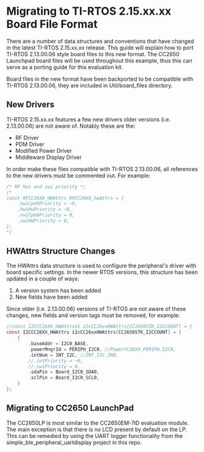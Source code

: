 Migrating to TI-RTOS 2.15.xx.xx Board File Format
========
There are a number of data structures and conventions that have changed in the latest TI-RTOS 2.15.xx.xx release. This guide will explain how to port TI-RTOS 2.13.00.06 style board files to this new format. The CC2650 Launchpad board files will be used throughout this example, thus this can serve as a porting guide for this evaluation kit.

Board files in the new format have been backported to be compatible with TI-RTOS 2.13.00.06, they are included in Util/board_files directory.

New Drivers
----------
TI-RTOS 2.15.xx.xx features a few new drivers older versions (i.e. 2.13.00.06) are not aware of. Notably these are the:
* RF Driver
* PDM Driver
* Modified Power Driver
* Middleware Display Driver

In order make these files compatible with TI-RTOS 2.13.00.06, all references to the new drivers must be commented out. For example:
```C
/* RF hwi and swi priority */
/*
const RFCC26XX_HWAttrs RFCC26XX_hwAttrs = {
    .hwiCpe0Priority = ~0,
    .hwiHwPriority = ~0,
    .swiCpe0Priority = 0,
    .swiHwPriority = 0,
};
*/
```

HWAttrs Structure Changes
--------------

The HWAttrs data structure is used to configure the peripheral's driver with board specific settings. In the newer RTOS versions, this structure has been updated in a couple of ways:
1. A version system has been added
2. New fields have been added

Since older (i.e. 2.13.00.06) versions of TI-RTOS are not aware of these changes, new fields and version tags must be removed, for example:
```C
//const I2CCC26XX_HWAttrsV1 i2cCC26xxHWAttrs[CC2650STK_I2CCOUNT] = {
const I2CCC26XX_HWAttrs i2cCC26xxHWAttrs[CC2650STK_I2CCOUNT] = {
    {
        .baseAddr = I2C0_BASE,
        .powerMngrId = PERIPH_I2C0, //PowerCC26XX_PERIPH_I2C0,
        .intNum = INT_I2C, //INT_I2C_IRQ,
        //.intPriority = ~0,
        //.swiPriority = 0,
        .sdaPin = Board_I2C0_SDA0,
        .sclPin = Board_I2C0_SCL0,
    }
};
```
Migrating to CC2650 LaunchPad
--------------

The CC2650LP is most similar to the CC2650EM-7ID evaluation module. The main exception is that there is no LCD present by default on the LP. This can be remedied by using the UART logger functionality from the simple_ble_peripheral_uartdisplay project in this repo.
